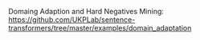 Domaing Adaption and Hard Negatives Mining: https://github.com/UKPLab/sentence-transformers/tree/master/examples/domain_adaptation

